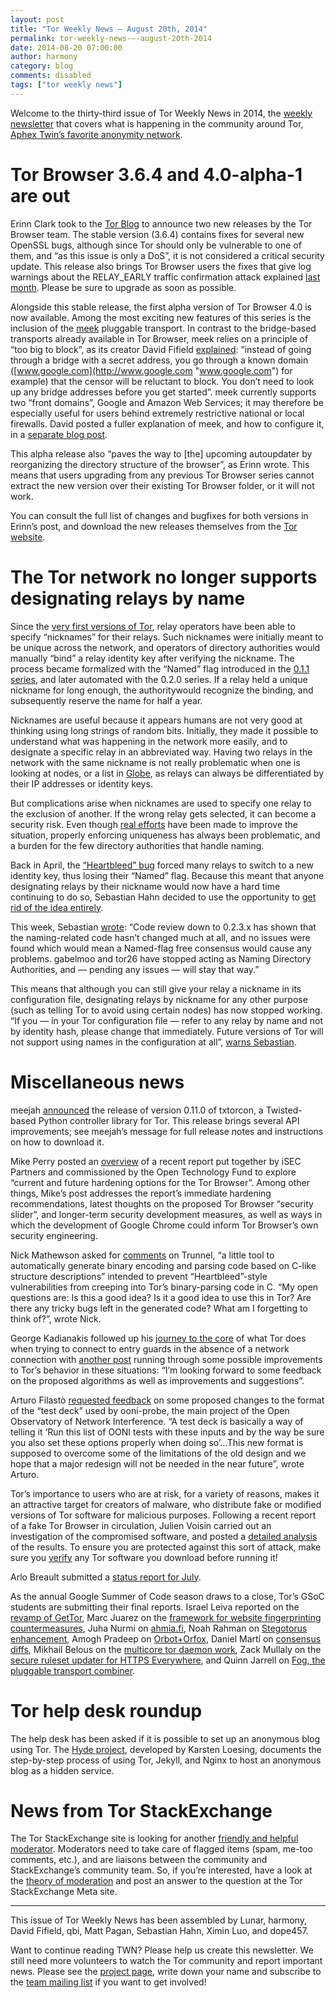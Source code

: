```yaml
---
layout: post
title: "Tor Weekly News — August 20th, 2014"
permalink: tor-weekly-news-—-august-20th-2014
date: 2014-08-20 07:00:00
author: harmony
category: blog
comments: disabled
tags: ["tor weekly news"]
---
```


Welcome to the thirty-third issue of Tor Weekly News in 2014, the [weekly newsletter](https://lists.torproject.org/cgi-bin/mailman/listinfo/tor-news) that covers what is happening in the community around Tor, [Aphex Twin’s favorite anonymity network](https://www.dailydot.com/entertainment/aphex-twin-deep-web-album-syro/).

Tor Browser 3.6.4 and 4.0-alpha-1 are out
=========================================

Erinn Clark took to the [Tor Blog](https://blog.torproject.org/blog/tor-browser-364-and-40-alpha-1-are-released) to announce two new releases by the Tor Browser team. The stable version (3.6.4) contains fixes for several new OpenSSL bugs, although since Tor should only be vulnerable to one of them, and “as this issue is only a DoS”, it is not considered a critical security update. This release also brings Tor Browser users the fixes that give log warnings about the RELAY\_EARLY traffic confirmation attack explained [last month](https://blog.torproject.org/blog/tor-security-advisory-relay-early-traffic-confirmation-attack). Please be sure to upgrade as soon as possible.

Alongside this stable release, the first alpha version of Tor Browser 4.0 is now available. Among the most exciting new features of this series is the inclusion of the [meek](https://trac.torproject.org/projects/tor/wiki/doc/meek) pluggable transport. In contrast to the bridge-based transports already available in Tor Browser, meek relies on a principle of “too big to block”, as its creator David Fifield [explained](https://blog.torproject.org/blog/how-use-%E2%80%9Cmeek%E2%80%9D-pluggable-transport#comment-70044): “instead of going through a bridge with a secret address, you go through a known domain ([www.google.com](http://www.google.com "www.google.com") for example) that the censor will be reluctant to block. You don’t need to look up any bridge addresses before you get started”. meek currently supports two “front domains”, Google and Amazon Web Services; it may therefore be especially useful for users behind extremely restrictive national or local firewalls. David posted a fuller explanation of meek, and how to configure it, in a [separate blog post](https://blog.torproject.org/blog/how-use-%E2%80%9Cmeek%E2%80%9D-pluggable-transport).

This alpha release also “paves the way to [the] upcoming autoupdater by reorganizing the directory structure of the browser”, as Erinn wrote. This means that users upgrading from any previous Tor Browser series cannot extract the new version over their existing Tor Browser folder, or it will not work.

You can consult the full list of changes and bugfixes for both versions in Erinn’s post, and download the new releases themselves from the [Tor website](https://www.torproject.org/dist/torbrowser/).

The Tor network no longer supports designating relays by name
=============================================================

Since the [very first versions of Tor](https://gitweb.torproject.org/tor.git/blob/161d7d1:/src/config/torrc.in#l20), relay operators have been able to specify “nicknames” for their relays. Such nicknames were initially meant to be unique across the network, and operators of directory authorities would manually “bind” a relay identity key after verifying the nickname. The process became formalized with the “Named” flag introduced in the [0.1.1 series](https://gitweb.torproject.org/torspec.git/blob/HEAD:/attic/dir-spec-v2.txt#l427), and later automated with the 0.2.0 series. If a relay held a unique nickname for long enough, the authoritywould recognize the binding, and subsequently reserve the name for half a year.

Nicknames are useful because it appears humans are not very good at thinking using long strings of random bits. Initially, they made it possible to understand what was happening in the network more easily, and to designate a specific relay in an abbreviated way. Having two relays in the network with the same nickname is not really problematic when one is looking at nodes, or a list in [Globe](https://globe.torproject.org/#/search/query=Unnamed), as relays can always be differentiated by their IP addresses or identity keys.

But complications arise when nicknames are used to specify one relay to the exclusion of another. If the wrong relay gets selected, it can become a security risk. Even though [real efforts](https://gitweb.torproject.org/torspec.git/blob/HEAD:/proposals/122-unnamed-flag.txt) have been made to improve the situation, properly enforcing uniqueness has always been problematic, and a burden for the few directory authorities that handle naming.

Back in April, the [“Heartbleed” bug](https://blog.torproject.org/blog/openssl-bug-cve-2014-0160) forced many relays to switch to a new identity key, thus losing their “Named” flag. Because this meant that anyone designating relays by their nickname would now have a hard time continuing to do so, Sebastian Hahn decided to use the opportunity to [get rid of the idea entirely](https://gitweb.torproject.org/torspec.git/blob/HEAD:/proposals/235-kill-named-flag.txt).

This week, Sebastian [wrote](https://lists.torproject.org/pipermail/tor-dev/2014-August/007348.html): “Code review down to 0.2.3.x has shown that the naming-related code hasn’t changed much at all, and no issues were found which would mean a Named-flag free consensus would cause any problems. gabelmoo and tor26 have stopped acting as Naming Directory Authorities, and — pending any issues — will stay that way.”

This means that although you can still give your relay a nickname in its configuration file, designating relays by nickname for any other purpose (such as telling Tor to avoid using certain nodes) has now stopped working. “If you — in your Tor configuration file — refer to any relay by name and not by identity hash, please change that immediately. Future versions of Tor will not support using names in the configuration at all”, [warns Sebastian](https://lists.torproject.org/pipermail/tor-talk/2014-August/034380.html).

Miscellaneous news
==================

meejah [announced](https://lists.torproject.org/pipermail/tor-dev/2014-August/007375.html) the release of version 0.11.0 of txtorcon, a Twisted-based Python controller library for Tor. This release brings several API improvements; see meejah’s message for full release notes and instructions on how to download it.

Mike Perry posted an [overview](https://blog.torproject.org/blog/isec-partners-conducts-tor-browser-hardening-study) of a recent report put together by iSEC Partners and commissioned by the Open Technology Fund to explore “current and future hardening options for the Tor Browser”. Among other things, Mike’s post addresses the report’s immediate hardening recommendations, latest thoughts on the proposed Tor Browser “security slider”, and longer-term security development measures, as well as ways in which the development of Google Chrome could inform Tor Browser’s own security engineering.

Nick Mathewson asked for [comments](https://lists.torproject.org/pipermail/tor-dev/2014-August/007355.html) on Trunnel, “a little tool to automatically generate binary encoding and parsing code based on C-like structure descriptions” intended to prevent “Heartbleed”-style vulnerabilities from creeping into Tor’s binary-parsing code in C. “My open questions are: Is this a good idea? Is it a good idea to use this in Tor? Are there any tricky bugs left in the generated code? What am I forgetting to think of?”, wrote Nick.

George Kadianakis followed up his [journey to the core](https://lists.torproject.org/pipermail/tor-dev/2014-June/007042.html) of what Tor does when trying to connect to entry guards in the absence of a network connection with [another post](https://lists.torproject.org/pipermail/tor-dev/2014-August/007346.html) running through some possible improvements to Tor’s behavior in these situations: “I’m looking forward to some feedback on the proposed algorithms as well as improvements and suggestions”.

Arturo Filastò [requested feedback](https://lists.torproject.org/pipermail/tor-dev/2014-August/007353.html) on some proposed changes to the format of the “test deck” used by ooni-probe, the main project of the Open Observatory of Network Interference. “A test deck is basically a way of telling it ‘Run this list of OONI tests with these inputs and by the way be sure you also set these options properly when doing so’…This new format is supposed to overcome some of the limitations of the old design and we hope that a major redesign will not be needed in the near future”, wrote Arturo.

Tor’s importance to users who are at risk, for a variety of reasons, makes it an attractive target for creators of malware, who distribute fake or modified versions of Tor software for malicious purposes. Following a recent report of a fake Tor Browser in circulation, Julien Voisin carried out an investigation of the compromised software, and posted a [detailed analysis](http://dustri.org/b/torbundlebrowserorg.html) of the results. To ensure you are protected against this sort of attack, make sure you [verify](https://www.torproject.org/docs/verifying-signatures) any Tor software you download before running it!

Arlo Breault submitted a [status report for July](https://lists.torproject.org/pipermail/tor-reports/2014-August/000622.html).

As the annual Google Summer of Code season draws to a close, Tor’s GSoC students are submitting their final reports. Israel Leiva reported on the [revamp of GetTor](https://lists.torproject.org/pipermail/tor-dev/2014-August/007368.html), Marc Juarez on the [framework for website fingerprinting countermeasures](https://lists.torproject.org/pipermail/tor-reports/2014-August/000623.html), Juha Nurmi on [ahmia.fi](https://lists.torproject.org/pipermail/tor-reports/2014-August/000624.html), Noah Rahman on [Stegotorus enhancement](https://lists.torproject.org/pipermail/tor-dev/2014-August/007377.html), Amogh Pradeep on [Orbot+Orfox](https://lists.torproject.org/pipermail/tor-dev/2014-August/007379.html), Daniel Martí on [consensus diffs](https://lists.torproject.org/pipermail/tor-dev/2014-August/007386.html), Mikhail Belous on the [multicore tor daemon work](https://lists.torproject.org/pipermail/tor-dev/2014-August/007389.html), Zack Mullaly on the [secure ruleset updater for HTTPS Everywhere](https://lists.eff.org/pipermail/https-everywhere/2014-August/002234.html), and Quinn Jarrell on [Fog, the pluggable transport combiner](https://lists.torproject.org/pipermail/tor-dev/2014-August/007393.html).

Tor help desk roundup
=====================

The help desk has been asked if it is possible to set up an anonymous blog using Tor. The [Hyde project](https://github.com/kloesing/hyde/blob/master/publisher-manual/index.md), developed by Karsten Loesing, documents the step-by-step process of using Tor, Jekyll, and Nginx to host an anonymous blog as a hidden service.

News from Tor StackExchange
===========================

The Tor StackExchange site is looking for another [friendly and helpful moderator](https://meta.tor.stackexchange.com/q/207/88). Moderators need to take care of flagged items (spam, me-too comments, etc.), and are liaisons between the community and StackExchange’s community team. So, if you’re interested, have a look at the [theory of moderation](http://blog.stackoverflow.com/2009/05/a-theory-of-moderation/) and post an answer to the question at the Tor StackExchange Meta site.

* * * * *

This issue of Tor Weekly News has been assembled by Lunar, harmony, David Fifield, qbi, Matt Pagan, Sebastian Hahn, Ximin Luo, and dope457.

Want to continue reading TWN? Please help us create this newsletter. We still need more volunteers to watch the Tor community and report important news. Please see the [project page](https://trac.torproject.org/projects/tor/wiki/TorWeeklyNews), write down your name and subscribe to the [team mailing list](https://lists.torproject.org/cgi-bin/mailman/listinfo/news-team) if you want to get involved!

